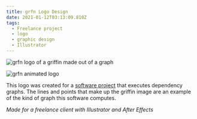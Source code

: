 ```yaml
---
title: grfn Logo Design
date: 2021-01-12T03:13:09.810Z
tags:
  - Freelance project
  - logo
  - graphic design
  - Illustrator
---
```

![grfn logo of a griffin made out of a graph](/assets/grfn-cropped.svg "grfn logo")

![grfn animated logo](/assets/grfn.gif "grfn Animated Logo")

This logo was created for a [software project](https://github.com/TomerAberbach/grfn) that executes dependency graphs. The lines and points that make up the griffin image are an example of the kind of graph this software computes.

*Made for a freelance client with Illustrator and After Effects*